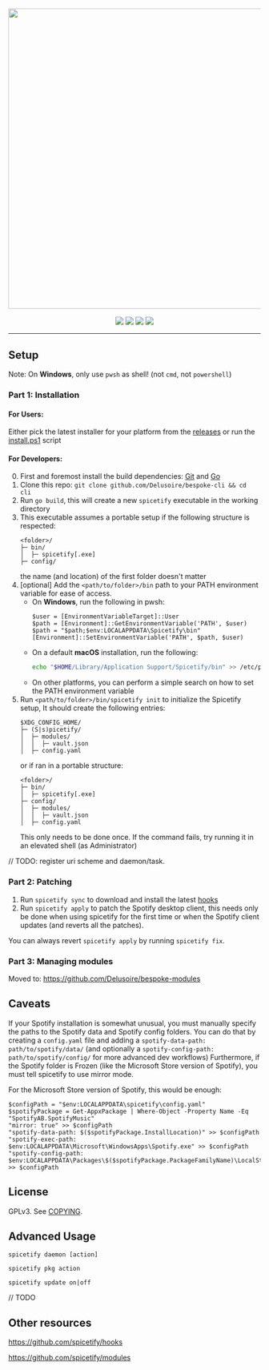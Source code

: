 <h3 align="center"><a href="https://spicetify.app/"><img src="https://i.imgur.com/iwcLITQ.png" width="600px"></a></h3>
<p align="center">
  <a href="https://goreportcard.com/report/github.com/Delusoire/bespoke-cli/v3"><img src="https://goreportcard.com/badge/github.com/Delusoire/bespoke-cli/v3"></a>
  <a href="https://github.com/Delusoire/bespoke-cli/releases"><img src="https://img.shields.io/github/downloads/spicetify/cli/total.svg?colorB=97CA00"></a>
  <a href="https://discord.gg/VnevqPp2Rr"><img src="https://img.shields.io/discord/842219447716151306?label=chat&logo=discord&logoColor=discord"></a>
  <a href="https://www.reddit.com/r/spicetify"><img src="https://img.shields.io/reddit/subreddit-subscribers/spicetify?logo=reddit"></a>
</p>

---

## Setup

Note: On **Windows**, only use `pwsh` as shell! (not `cmd`, not `powershell`)

### Part 1: Installation

#### For Users:

Either pick the latest installer for your platform from the [releases](https://github.com/Delusoire/bespoke-cli/releases) or run the [install.ps1](install.ps1) script

#### For Developers:

0. First and foremost install the build dependencies:
   [Git](https://git-scm.com/downloads) and [Go](https://go.dev/doc/install)
1. Clone this repo: `git clone github.com/Delusoire/bespoke-cli && cd cli`
2. Run `go build`, this will create a new `spicetify` executable in the working directory
3. This executable assumes a portable setup if the following structure is respected:
      ```
      <folder>/
      ├─ bin/
      │  ├─ spicetify[.exe]
      ├─ config/
      ```
   the name (and location) of the first folder doesn't matter
4. [optional] Add the `<path/to/folder>/bin` path to your PATH environment variable for ease of access.
   - On **Windows**, run the following in pwsh:
        ```pwsh
        $user = [EnvironmentVariableTarget]::User
        $path = [Environment]::GetEnvironmentVariable('PATH', $user)
        $path = "$path;$env:LOCALAPPDATA\Spicetify\bin"
        [Environment]::SetEnvironmentVariable('PATH', $path, $user)
        ```
   - On a default **macOS** installation, run the following:
        ```zsh
        echo "$HOME/Library/Application Support/Spicetify/bin" >> /etc/paths
        ```
   - On other platforms, you can perform a simple search on how to set the PATH environment variable
5. Run `<path/to/folder>/bin/spicetify init` to initialize the Spicetify setup,
   It should create the following entries:
      ```
      $XDG_CONFIG_HOME/
      ├─ (S|s)picetify/
      │  ├─ modules/
      │  │  ├─ vault.json
      │  ├─ config.yaml
      ```
   or if ran in a portable structure:
      ```
      <folder>/
      ├─ bin/
      │  ├─ spicetify[.exe]
      ├─ config/
      │  ├─ modules/
      │  │  ├─ vault.json
      │  ├─ config.yaml
      ```
   This only needs to be done once. If the command fails, try running it in an elevated shell (as Administrator)

// TODO: register uri scheme and daemon/task. 

### Part 2: Patching

1. Run `spicetify sync` to download and install the latest
   [hooks](https://github.com/spicetify/hooks)
2. Run `spicetify apply` to patch the Spotify desktop client, this needs only be
   done when using spicetify for the first time or when the Spotify client
   updates (and reverts all the patches).

You can always revert `spicetify apply` by running `spicetify fix`.

### Part 3: Managing modules

Moved to: https://github.com/Delusoire/bespoke-modules

## Caveats

If your Spotify installation is somewhat unusual, you must manually specify the
paths to the Spotify data and Spotify config folders. You can do that by
creating a `config.yaml` file and adding a
`spotify-data-path: path/to/spotify/data/` (and optionally a
`spotify-config-path: path/to/spotify/config/` for more advanced dev workflows)
Furthermore, if the Spotify folder is Frozen (like the Microsoft Store version
of Spotify), you must tell spicetify to use mirror mode.

For the Microsoft Store version of Spotify, this would be enough:

```
$configPath = "$env:LOCALAPPDATA\spicetify\config.yaml"
$spotifyPackage = Get-AppxPackage | Where-Object -Property Name -Eq "SpotifyAB.SpotifyMusic"
"mirror: true" >> $configPath
"spotify-data-path: $($spotifyPackage.InstallLocation)" >> $configPath
"spotify-exec-path: $env:LOCALAPPDATA\Microsoft\WindowsApps\Spotify.exe" >> $configPath
"spotify-config-path: $env:LOCALAPPDATA\Packages\$($spotifyPackage.PackageFamilyName)\LocalState\Spotify\" >> $configPath
```

## License

GPLv3. See [COPYING](COPYING).

## Advanced Usage

`spicetify daemon [action]`

`spicetify pkg action`

`spicetify update on|off`

// TODO

## Other resources

https://github.com/spicetify/hooks

https://github.com/spicetify/modules
